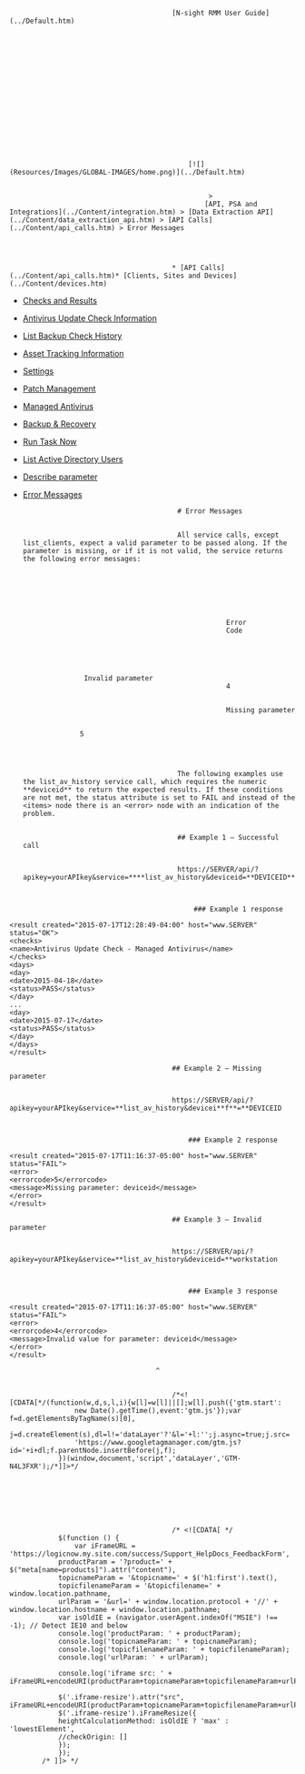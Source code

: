                                         
                                            [N-sight RMM User Guide](../Default.htm)
                                            


                                        
                                        
                                            
                                                
                                                    
                                                        
                                                            
                                                                
                                                                     
                                                                
                                                            
                                                        
                                                    
                                                
                                                [![](Resources/Images/GLOBAL-IMAGES/home.png)](../Default.htm)
                                                
                                                
                                                     > 
                                                    [API, PSA and Integrations](../Content/integration.htm) > [Data Extraction API](../Content/data_extraction_api.htm) > [API Calls](../Content/api_calls.htm) > Error Messages
                                                
                                            
                                        
                                        
                                            * [API Calls](../Content/api_calls.htm)* [Clients, Sites and Devices](../Content/devices.htm)
* [Checks and Results](../Content/checks_and_results.htm)
* [Antivirus Update Check Information](../Content/api_av_info.htm)
* [List Backup Check History](../Content/list_backup_history.htm)
* [Asset Tracking Information](../Content/asset_tracking_information.htm)
* [Settings](../Content/settings.htm)
* [Patch Management](../Content/patch_management.htm)
* [Managed Antivirus](../Content/managed_antivirus2.htm)
* [Backup & Recovery](../Content/api_mob_over.htm)
* [Run Task Now](../Content/run_task_now.htm)
* [List Active Directory Users](../Content/list_active_directory_users.htm)
* [Describe parameter](../Content/describe.htm)
* [Error Messages](../Content/error_messages_.htm)


                                        
                                        
                                            # Error Messages 


                                            All service calls, except list_clients, expect a valid parameter to be passed along. If the parameter is missing, or if it is not valid, the service returns the following error messages:


                                            
                                                
                                                
                                                
                                                    
                                                        Error 
                                                        Code
                                                    
                                                
                                                
                                                    
                                                        
                     Invalid parameter
                                                        4
                                                    
                                                    
                                                        Missing parameter
                
                                                        
                    5

                                                    
                                                
                                            
                                            The following examples use the list_av_history service call, which requires the numeric **deviceid** to return the expected results. If these conditions are not met, the status attribute is set to FAIL and instead of the <items> node there is an <error> node with an indication of the problem.


                                            ## Example 1 — Successful call


                                            https://SERVER/api/?apikey=yourAPIkey&service=****list_av_history&deviceid=**DEVICEID**


                                            
                                                ### Example 1 response

```
<result created="2015-07-17T12:28:49-04:00" host="www.SERVER" status="OK">
<checks>
<name>Antivirus Update Check - Managed Antivirus</name>
</checks>
<days>
<day>
<date>2015-04-18</date>
<status>PASS</status>
</day>
...
<day>
<date>2015-07-17</date>
<status>PASS</status>
</day>
</days>
</result>

```


                                            
                                            ## Example 2 — Missing parameter


                                            https://SERVER/api/?apikey=yourAPIkey&service=**list_av_history&devicei**f**=**DEVICEID


                                            
                                                ### Example 2 response

```
<result created="2015-07-17T11:16:37-05:00" host="www.SERVER" status="FAIL">
<error>
<errorcode>5</errorcode>
<message>Missing parameter: deviceid</message>
</error>
</result>
```


                                            
                                            ## Example 3 — Invalid parameter


                                            https://SERVER/api/?apikey=yourAPIkey&service=**list_av_history&deviceid=**workstation


                                            
                                                ### Example 3 response

```
<result created="2015-07-17T11:16:37-05:00" host="www.SERVER" status="FAIL">
<error>
<errorcode>4</errorcode>
<message>Invalid value for parameter: deviceid</message>
</error>
</result>
```


                                            
                                        
                                        ^
                                        
                                            
                                            /*<![CDATA[*/(function(w,d,s,l,i){w[l]=w[l]||[];w[l].push({'gtm.start':
					new Date().getTime(),event:'gtm.js'});var f=d.getElementsByTagName(s)[0],
					j=d.createElement(s),dl=l!='dataLayer'?'&l='+l:'';j.async=true;j.src=
					'https://www.googletagmanager.com/gtm.js?id='+i+dl;f.parentNode.insertBefore(j,f);
				})(window,document,'script','dataLayer','GTM-N4L3FXR');/*]]>*/
                                        


                                        
                                            
                                            
                                            
                                            /* <![CDATA[ */
				$(function () {
					var iFrameURL = 'https://logicnow.my.site.com/success/Support_HelpDocs_FeedbackForm',
				productParam = '?product=' + $("meta[name=products]").attr("content"),
				topicnameParam = '&topicname=' + $('h1:first').text(),
				topicfilenameParam = '&topicfilename=' + window.location.pathname,
				urlParam = '&url=' + window.location.protocol + '//' + window.location.hostname + window.location.pathname;
				var isOldIE = (navigator.userAgent.indexOf("MSIE") !== -1); // Detect IE10 and below
				console.log('productParam: ' + productParam);
				console.log('topicnameParam: ' + topicnameParam);
				console.log('topicfilenameParam: ' + topicfilenameParam);
				console.log('urlParam: ' + urlParam);
        
				console.log('iframe src: ' + iFrameURL+encodeURI(productParam+topicnameParam+topicfilenameParam+urlParam));
        
				$('.iframe-resize').attr("src", iFrameURL+encodeURI(productParam+topicnameParam+topicfilenameParam+urlParam))
				$('.iframe-resize').iFrameResize({
				heightCalculationMethod: isOldIE ? 'max' : 'lowestElement', 
				//checkOrigin: []
				});
				});
			/* ]]> */
                                            
                                        
                                    